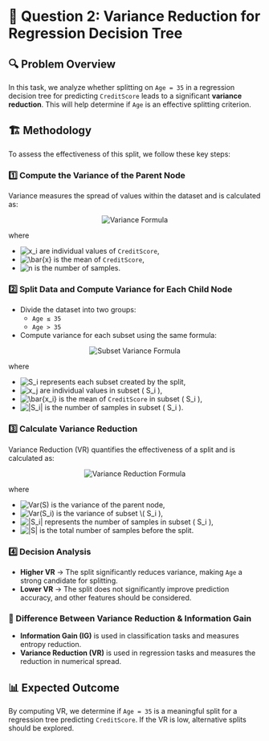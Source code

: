 # 📌 Question 2: Variance Reduction for Regression Decision Tree

## 🔍 Problem Overview
In this task, we analyze whether splitting on `Age = 35` in a regression decision tree for predicting `CreditScore` leads to a significant **variance reduction**. This will help determine if `Age` is an effective splitting criterion.

## 🏗️ Methodology
To assess the effectiveness of this split, we follow these key steps:

### 1️⃣ Compute the Variance of the Parent Node
Variance measures the spread of values within the dataset and is calculated as:

<div align="center">
    <img src="https://latex.codecogs.com/png.image?\dpi{110}Var(S)=\frac{1}{n}\sum_{i=1}^{n}(x_i-\bar{x})^2" alt="Variance Formula">
</div>

where  
- ![x_i](https://latex.codecogs.com/png.image?\dpi{110}x_i) are individual values of `CreditScore`,  
- ![\bar{x}](https://latex.codecogs.com/png.image?\dpi{110}\bar{x}) is the mean of `CreditScore`,  
- ![n](https://latex.codecogs.com/png.image?\dpi{110}n) is the number of samples.

### 2️⃣ Split Data and Compute Variance for Each Child Node
- Divide the dataset into two groups:  
  - `Age ≤ 35`
  - `Age > 35`
- Compute variance for each subset using the same formula:

<div align="center">
    <img src="https://latex.codecogs.com/png.image?\dpi{110}Var(S_i)=\frac{1}{|S_i|}\sum_{j=1}^{|S_i|}(x_j-\bar{x_i})^2" alt="Subset Variance Formula">
</div>

where  
- ![S_i](https://latex.codecogs.com/png.image?\dpi{110}S_i) represents each subset created by the split,  
- ![x_j](https://latex.codecogs.com/png.image?\dpi{110}x_j) are individual values in subset \( S_i \),  
- ![\bar{x_i}](https://latex.codecogs.com/png.image?\dpi{110}\bar{x_i}) is the mean of `CreditScore` in subset \( S_i \),  
- ![|S_i|](https://latex.codecogs.com/png.image?\dpi{110}|S_i|) is the number of samples in subset \( S_i \).

### 3️⃣ Calculate Variance Reduction
Variance Reduction (VR) quantifies the effectiveness of a split and is calculated as:

<div align="center">
    <img src="https://latex.codecogs.com/png.image?\dpi{110}VR=Var(S)-\sum_{i=1}^{k}\frac{|S_i|}{|S|}Var(S_i)" alt="Variance Reduction Formula">
</div>

where  
- ![Var(S)](https://latex.codecogs.com/png.image?\dpi{110}Var(S)) is the variance of the parent node,  
- ![Var(S_i)](https://latex.codecogs.com/png.image?\dpi{110}Var(S_i)) is the variance of subset \( S_i \),  
- ![|S_i|](https://latex.codecogs.com/png.image?\dpi{110}|S_i|) represents the number of samples in subset \( S_i \),  
- ![|S|](https://latex.codecogs.com/png.image?\dpi{110}|S|) is the total number of samples before the split.

### 4️⃣ Decision Analysis
- **Higher VR** → The split significantly reduces variance, making `Age` a strong candidate for splitting.
- **Lower VR** → The split does not significantly improve prediction accuracy, and other features should be considered.

### 🔹 Difference Between Variance Reduction & Information Gain
- **Information Gain (IG)** is used in classification tasks and measures entropy reduction.
- **Variance Reduction (VR)** is used in regression tasks and measures the reduction in numerical spread.

## 📊 Expected Outcome
By computing VR, we determine if `Age = 35` is a meaningful split for a regression tree predicting `CreditScore`. If the VR is low, alternative splits should be explored.
